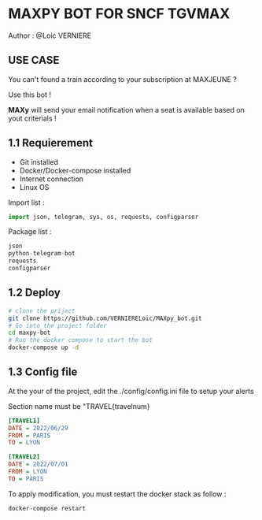 # MAXPY BOT FOR SNCF TGVMAX

Author : @Loic VERNIERE

## USE CASE

You can't found a train according to your subscription at MAXJEUNE ? 

Use this bot ! 

**MAXy** will send your email notification when a seat is available based on yout criterials !

## 1.1 Requierement
- Git installed
- Docker/Docker-compose installed
- Internet connection
- Linux OS

Import list : 
```py
import json, telegram, sys, os, requests, configparser
```
Package list : 
```py
json
python-telegram-bot
requests
configparser
```

## 1.2 Deploy

```bash
# clone the priject
git clone https://github.com/VERNIERELoic/MAXpy_bot.git
# Go into the project folder
cd maxpy-bot
# Run the docker compose to start the bot
docker-compose up -d
```

## 1.3 Config file

At the your of the project, edit the ./config/config.ini file to setup your alerts

Section name must be "TRAVEL{travelnum}
```ini
[TRAVEL1]
DATE = 2022/06/29
FROM = PARIS
TO = LYON

[TRAVEL2]
DATE = 2022/07/01
FROM = LYON
TO = PARIS

```

To apply modification, you must restart the docker stack as follow : 
```bash
docker-compose restart
```
